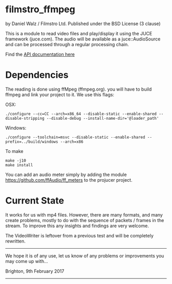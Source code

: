 
filmstro_ffmpeg
===============

by Daniel Walz / Filmstro Ltd.
Published under the BSD License (3 clause)

This is a module to read video files and play/display it using the JUCE 
framework (juce.com). The audio will be available as a juce::AudioSource and 
can be processed through a regular processing chain.

Find the [API documentation here](https://filmstro.github.io/filmstro_ffmpeg/docs/)

Dependencies
============

The reading is done using ffMpeg (ffmpeg.org). you will have to build ffmpeg
and link your project to it. We use this flags:

OSX:

    ./configure --cc=CC --arch=x86_64 --disable-static --enable-shared --disable-stripping --disable-debug --install-name-dir='@loader_path'

Windows:

    ./configure --toolchain=msvc --disable-static --enable-shared --prefix=../build/windows --arch=x86 

To make

    make -j10
    make install

You can add an audio meter simply by adding the module https://github.com/ffAudio/ff_meters to the projucer project.


Current State
=============

It works for us with mp4 files. However, there are many formats, and many create
problems, mostly to do with the sequence of packets / frames in the stream. To
improve this any insights and findings are very welcome.

The VideoWriter is leftover from a previous test and will be completely rewritten.

********************************************************************************

We hope it is of any use, let us know of any problems or improvements you may 
come up with...

Brighton, 9th February 2017

********************************************************************************
